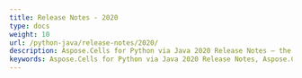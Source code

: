 ```yaml
---
title: Release Notes - 2020
type: docs
weight: 10
url: /python-java/release-notes/2020/
description: Aspose.Cells for Python via Java 2020 Release Notes – the latest enhancements, new features, and fixes.
keywords: Aspose.Cells for Python via Java 2020 Release Notes, Aspose.Cells for Python via Java 2020 updates and fixes
---
```



